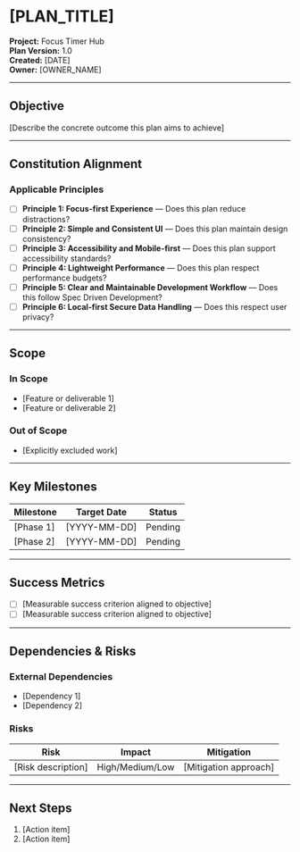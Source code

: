 # [PLAN_TITLE]

**Project:** Focus Timer Hub  
**Plan Version:** 1.0  
**Created:** [DATE]  
**Owner:** [OWNER_NAME]

---

## Objective

[Describe the concrete outcome this plan aims to achieve]

---

## Constitution Alignment

### Applicable Principles
- [ ] **Principle 1: Focus-first Experience** — Does this plan reduce distractions?
- [ ] **Principle 2: Simple and Consistent UI** — Does this plan maintain design consistency?
- [ ] **Principle 3: Accessibility and Mobile-first** — Does this plan support accessibility standards?
- [ ] **Principle 4: Lightweight Performance** — Does this plan respect performance budgets?
- [ ] **Principle 5: Clear and Maintainable Development Workflow** — Does this follow Spec Driven Development?
- [ ] **Principle 6: Local-first Secure Data Handling** — Does this respect user privacy?

---

## Scope

### In Scope
- [Feature or deliverable 1]
- [Feature or deliverable 2]

### Out of Scope
- [Explicitly excluded work]

---

## Key Milestones

| Milestone | Target Date | Status |
|-----------|-------------|--------|
| [Phase 1] | [YYYY-MM-DD] | Pending |
| [Phase 2] | [YYYY-MM-DD] | Pending |

---

## Success Metrics

- [ ] [Measurable success criterion aligned to objective]
- [ ] [Measurable success criterion aligned to objective]

---

## Dependencies & Risks

### External Dependencies
- [Dependency 1]
- [Dependency 2]

### Risks
| Risk | Impact | Mitigation |
|------|--------|-----------|
| [Risk description] | High/Medium/Low | [Mitigation approach] |

---

## Next Steps

1. [Action item]
2. [Action item]
